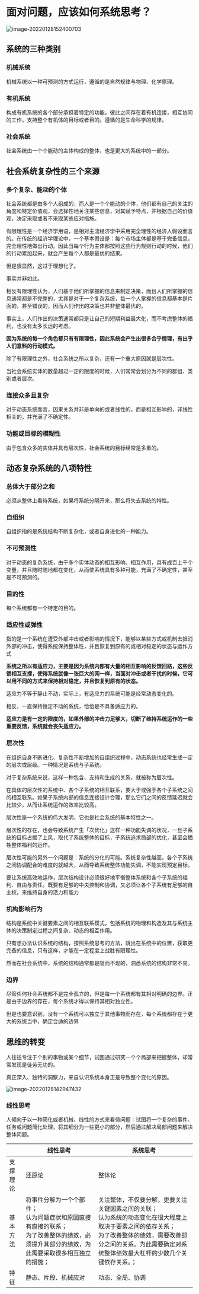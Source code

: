 # 面对问题，应该如何系统思考？

![image-20220128152400703](https://s2.loli.net/2022/01/28/lJnhcEX8UkgMS54.png)

## 系统的三种类别

### 机械系统

机械系统以一种可预测的方式运行，遵循的是自然规律与物理、化学原理。

### 有机系统

构成有机系统的各个部分承担着特定的功能，彼此之间存在着有机连接，相互协同的工作，支持整个有机体的目标或者目的。遵循的是生命科学的规律。

### 社会系统

社会系统由一个个能动的主体构成的整体，也是更大的系统中的一部分。



## 社会系统复杂性的三个来源

### 多个复杂、能动的个体

社会系统都是由多个人组成的，而人是一个个能动的个体，他们都有自己的关注的角度和特定价值观，会选择性地关注某些信息，对其赋予特点，并根据自己的价值观，决定采取或者不采取某些应对措施。

有限理性是一个经济学用语，是相对主流经济学中采用完全理性的经济人假设而言的。在传统的经济学理论中，一个基本假设是：每个市场主体都是基于完备信息，完全理性地做出行动。因此当每个行为主体都按照这些行为规则行动的时候，他们的行动累加起来，就会产生每个人都是最优的结果。

但是很显然，这过于理想化了。

事实并非如此。

相反有限理性认为，人们基于他们所掌握的信息来制定决策，而且人们所掌握的信息通常都是不完整的，尤其是对于一个复杂系统，每一个人掌握的信息都基本是片面的，甚至错误的，因而人们作出的决策也并非整体最优的。

事实上，人们作出的决策通常都只是让自己的短期利益最大化，而不考虑整体的福利，也没有太多长远的考虑。

**因为系统的每一个角色都只有有限理性，因此系统会产生出很多合乎情理，有出乎人们意料的行动模式。**

除了有限理性之外，社会系统之所以复杂，还有一个重大原因就是层次性。

当社会系统实体的数量超过一定的限度的时候，人们常常会划分为不同的群组、类别或者层次。

### 连接众多且复杂

对于动态系统而言，因果关系并非是单向的或者线性的，而是相互影响的，非线性相关的，并充满了不确定性。

### 功能或目标的模糊性

由于包含众多的实体并具有层次性，社会系统的目标经常是多重的。

## 动态复杂系统的八项特性

### 总体大于部分之和

必须从整体上看待系统，如果将系统分隔开来，那么将失去系统的特性。

### 自组织

自组织指的是系统结构不断复杂化，或者自身进化的一种能力。

### 不可预测性

对于动态的复杂系统，由于多个实体动态的相互影响、相互作用，具有成百上千个变量，并且随时随地都在变化，从而使系统具有多种可能，充满了不确定性，甚至是不可预测的。

### 目的性

每个系统都有一个特定的目的。

### 适应性或弹性

指的是一个系统在遭受外部冲击或者影响的情况下，能够以某些方式或机制去抵消外部的冲击，使得系统保持整体性，并且恢复到原有的或相对稳定的状态与运作方式

**系统之所以有适应力，主要是因为系统内部有大量的相互影响的反馈回路，这些反馈相互支撑，使得系统就像一张巨大的网一样，当面对冲击或者干扰的时候，它可以用不同的方式来保持相对稳定，并且恢复到原有的状态。**

适应力不等于静止不动，实际上，有适应力的系统可能是经常动态变化的。

相反，一直保持恒定不动的系统，恰恰是不具备适应力的。

**适应力是有一定的限度的，如果外部的冲击力足够大，切断了维持系统运作的一些重要反馈，系统就会丧失适应力。**

### 层次性

在组织自身不断进化、复杂性不断增加的自组织过程中，动态系统也经常生成一定的层次或层级。一种情况是系统与子系统。

对于复杂系统来说，这样一种包含、支持和生成的关系，就被称为层次性。

在具体的层次性的系统中、各个子系统的相互联系，要大于或强于各个子系统之间的相互联系。如果子系统内部的信息连接设计合理，那么它们之间的反馈延迟就会比较少，从而让系统运作的效率比较高。

层次性是一个系统的伟大发明，它也是社会系统的基本特性之一。

层次性的存在，也会导致系统产生「次优化」这样一种功能失调的状况，一旦子系统的目标占据了上风，取代了系统整体的目标，子系统追求局部的优化，甚至会牺牲整体福利的运作。

层次性可能的另外一个问题是：系统的分化的可能。系统复杂性越高，各个子系统之间协调配合的难度的就越大，从而导致系统整体功能失调，不能实现预定目标。

要让系统高效地运作，层次结构设计必须很好地平衡整体系统和各个子系统的福利、自由与责任。既要有足够的中央控制和协调，又必须让各个子系统有足够的自主权，来维持自身的活力和能力

### 机构影响行为

结构是系统中关键要素之间的相互联系模式，包括系统的物理和构造及其与系统主体的决策制定过程之间复杂、动态的相互作用。

只有想办法认识系统的结构，按照系统思考的方法，跳出在系统中的位置，获取更完备的信息，只有这样，才能在一定程度上战胜有限理性。

然而在社会系统中，系统的结构通常都是隐而不现的，洞悉系统的结构非常不易。

### 边界

尽管任何社会系统都不是完全孤立的，但是每一个系统都有其相对明确的边界。正是由于边界的存在，每个系统才得以保持其相对独立性。

但是也要意识到，没有一个系统可以独立于其他事物而存在，每个系统都存在于更大的系统当中，确定合适的边界

## 思维的转变



人往往专注于个别的事物或某个细节，试图通过研究一个个局部来把握整体，却常常发现是徒劳无功的。	

真正深入、独特的洞察力，来自认识系统本身正是导致整个变化的原因。

![image-20220128142947432](https://s2.loli.net/2022/01/28/QvDt52xhUkEpYJg.png)

### 线性思考

人倾向于以一种简化或者机械、线性的方式来看待问题：试图将一个复杂的事件、任务或问题简化处理，将其细分为一些更小的部分，然后通过解决局部问题来解决整体问题。

|          | 线性思考                                                     | 系统思考                                                     |
| -------- | ------------------------------------------------------------ | ------------------------------------------------------------ |
| 支撑理论 | 还原论                                                       | 整体论                                                       |
| 基本方法 | 将事件分解为一个个部件；<br />认为问题症状和原因直接有直接的联系；<br />为了改善整体的绩效，必须提升其部分的绩效，为此需要采取很多相互独立的措施； | 关注整体，不仅要分解，更要关注关键因素之间的关联；<br />认为系统的动态变化在很大程度上取决于要素之间的依存关系；<br />为了改善整体的绩效，需要改善部分之间的关系。为此需要确定对系统整体绩效最大杠杆的少数几个关键依存关系。； |
| 特征     | 静态、片段、机械应对                                         | 动态、全局、协调                                             |

